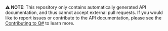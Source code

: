 **⚠ NOTE**: 
This repository only contains automatically generated API documentation, and thus cannot accept external pull requests. If you would like to report issues or contribute to the API documentation, please see the [Contributing to Q#]([https://github.com/microsoft/qsharp/blob/main/CONTRIBUTING.md) to learn more.
